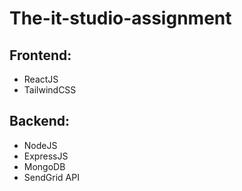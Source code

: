 # The-it-studio-assignment

## Frontend:
- ReactJS
- TailwindCSS

## Backend:
- NodeJS
- ExpressJS
- MongoDB
- SendGrid API
